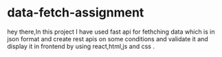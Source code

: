 # data-fetch-assignment
hey there,In this project I have used fast api for fethching data which is in json format and create rest apis on some conditions and validate it and display it in frontend by using react,html,js and css  .
